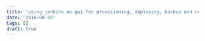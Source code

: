 ```yaml
---
title: 'using jenkins as gui for provisioning, deploying, backup and restore operations for nodejs mongo projects'
date: '2016-08-20'
tags: []
draft: true
---
```

